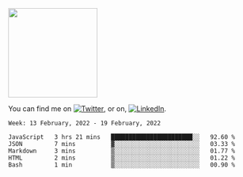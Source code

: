<!-- ![visitors](https://visitor-badge.glitch.me/badge?page_id=page.id) -->

<img height="180em" src="https://github-readme-stats.vercel.app/api?username=alihernandez&show_icons=true&hide_border=true&&count_private=true&include_all_commits=true" />

<!-- Actual text -->

You can find me on [![Twitter][1.2]][1], or on, [![LinkedIn][2.2]][2].

<!-- Icons -->

[1.2]: http://i.imgur.com/wWzX9uB.png (twitter icon without padding)
[2.2]: https://raw.githubusercontent.com/MartinHeinz/MartinHeinz/master/linkedin-3-16.png (LinkedIn icon without padding)

<!-- Links to your social media accounts -->

[1]: https://twitter.com/phantomramen
[2]: https://www.linkedin.com/in/ali-hernandez-96b1b71a9/

<!--START_SECTION:waka-->
```text
Week: 13 February, 2022 - 19 February, 2022

JavaScript   3 hrs 21 mins   ███████████████████████░░   92.60 % 
JSON         7 mins          ▓░░░░░░░░░░░░░░░░░░░░░░░░   03.33 % 
Markdown     3 mins          ▒░░░░░░░░░░░░░░░░░░░░░░░░   01.77 % 
HTML         2 mins          ▒░░░░░░░░░░░░░░░░░░░░░░░░   01.22 % 
Bash         1 min           ▒░░░░░░░░░░░░░░░░░░░░░░░░   00.90 % 
```
<!--END_SECTION:waka-->
